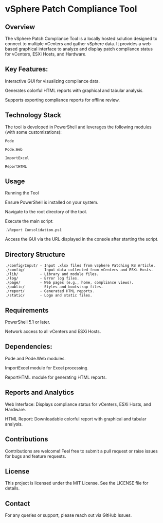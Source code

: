 # vSphere Patch Compliance Tool

## Overview 

The vSphere Patch Compliance Tool is a locally hosted solution designed to connect to multiple vCenters and gather vSphere data. It provides a web-based graphical interface to analyze and display patch compliance status for vCenters, ESXi Hosts, and Hardware.

## Key Features:

Interactive GUI for visualizing compliance data.

Generates colorful HTML reports with graphical and tabular analysis.

Supports exporting compliance reports for offline review.

## Technology Stack

The tool is developed in PowerShell and leverages the following modules (with some customizations):

```
Pode

Pode.Web

ImportExcel

ReportHTML
```

## Usage

Running the Tool

Ensure PowerShell is installed on your system.

Navigate to the root directory of the tool.

Execute the main script:

```
.\Report Consolidation.ps1
```

Access the GUI via the URL displayed in the console after starting the script.

## Directory Structure

```
./config/Input/ - Input .xlsx files from vSphere Patching KB Article.
./config/       - Input data collected from vCenters and ESXi Hosts.
./lib/          - Library and module files.
./log/          - Error log files.
./page/         - Web pages (e.g., home, compliance views).
./public/       - Styles and bootstrap files.
./report/       - Generated HTML reports.
./static/       - Logo and static files.
```
## Requirements

PowerShell 5.1 or later.

Network access to all vCenters and ESXi Hosts.

## Dependencies:

Pode and Pode.Web modules.

ImportExcel module for Excel processing.

ReportHTML module for generating HTML reports.

## Reports and Analytics

Web Interface: Displays compliance status for vCenters, ESXi Hosts, and Hardware.

HTML Report: Downloadable colorful report with graphical and tabular analysis.

## Contributions

Contributions are welcome! Feel free to submit a pull request or raise issues for bugs and feature requests.

## License

This project is licensed under the MIT License. See the LICENSE file for details.

## Contact

For any queries or support, please reach out via GitHub Issues.

